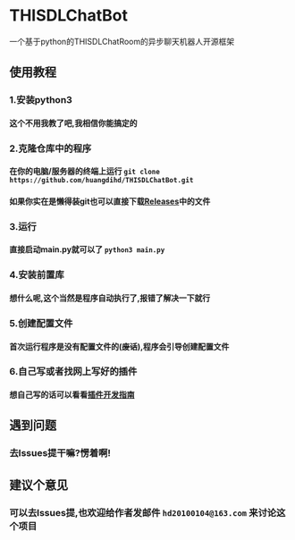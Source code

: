 # THISDLChatBot  
一个基于python的THISDLChatRoom的异步聊天机器人开源框架  
## 使用教程  
### 1.安装python3
#### 这个不用我教了吧,我相信你能搞定的  
### 2.克隆仓库中的程序
#### 在你的电脑/服务器的终端上运行 `git clone https://github.com/huangdihd/THISDLChatBot.git`
#### 如果你实在是懒得装git也可以直接下载[Releases](https://github.com/huangdihd/THISDLChatBot/releases)中的文件
### 3.运行
#### 直接启动main.py就可以了 `python3 main.py`
### 4.安装前置库
#### 想什么呢,这个当然是程序自动执行了,报错了解决一下就行
### 5.创建配置文件
#### 首次运行程序是没有配置文件的(~~废话~~),程序会引导创建配置文件
### 6.自己写或者找网上写好的插件
#### 想自己写的话可以看看[插件开发指南](https://github.com/huangdihd/THISDLChatBot/blob/main/PDG.md)
## 遇到问题
### 去Issues提干嘛?愣着啊!
## 建议个意见
### 可以去Issues提,也欢迎给作者发邮件 `hd20100104@163.com` 来讨论这个项目
